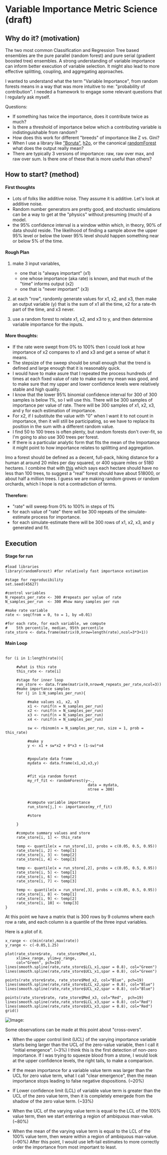Variable Importance Metric Science (draft)
================

Why do it? (motivation)
-----------------------

The two most common Classification and Regression Tree based ensembles are the pure parallel (random forest) and pure serial (gradient boosted tree) ensembles.  A strong understanding of variable importance can inform better execution of variable selection.  It might also lead to more effective splitting, coupling, and aggregating approaches.

I wanted to understand what the term "Variable Importance", from random forests means in a way that was more intuitive to me: "probability of contribution". I needed a framework to engage some relevant questions that I regularly ask myself.

Questions:
- If something has twice the importance, does it contribute twice as much?
- Is there a threshold of importance below which a contributing variable is indistinguishable from random?
- How does this work for different "breeds" of importance like Z vs. Gini?
- When I use a library like ["Boruta"](https://cran.r-project.org/web/packages/Boruta/Boruta.pdf), [h2o](https://cran.r-project.org/web/packages/h2o/h2o.pdf), or the canonical [randomForest](https://cran.r-project.org/web/packages/randomForest/randomForest.pdf) what does the output really mean?
- There are typically 3 versions of importance: raw, raw over max, and raw over sum.  Is there one of these that is more useful than others?  

How to start? (method)
----------------------

#### First thoughts

-   Lots of folks like additive noise. They assume it is additive.  Let's look at additive noise.
-   Random number generators are pretty good, and stochastic simulations can be a way to get at the "physics" without presuming (much) of a model.
-   the 95% confidence interval is a window within which, in theory, 90% of data should reside. The likelihood of finding a sample above the upper 95% level or below the lower 95% level should happen something near or below 5% of the time.

#### Rough Plan

1.  make 3 input variables,
    -   one that is "always important" (x1)
    -   one whose importance (aka rate) is known, and that much of the "time" informs output (x2)
    -   one that is "never important" (x3)

2.  at each "row", randomly generate values for x1, x2, and x3, then make an output variable (y) that is the sum of x1 all the time, x2 for a rate-th part of the time, and x3 never.
3.  use a random forest to relate x1, x2, and x3 to y, and then determine variable importance for the inputs.

#### More thoughts:

-   If the rate were swept from 0% to 100% then I could look at how importance of x2 compares to x1 and x3 and get a sense of what it means.
-   The stepsize of the sweep should be small enough that the trend is defined and large enough that it is reasonably quick.
-   I would have to make asure that I repeated the process hundreds of times at each fixed value of rate to make sure my mean was good, and to make sure that my upper and lower confidence levels were relatively stable and high quality.
-   I know that the lower 95% binomial confidence interval for 300 of 300 samples is below 1%, so I will use this. There will be 300 samples of importance per value of rate. There will be 300 samples of x1, x2, x3, and y for each estimation of importance.
-   For x2, if I substitute the value with "0" when I want it to not count in importance, then it will still be participating, so we have to replace its position in the sum with a different random value.
-   I find 50 to 100 trees is often plenty, but random forests don't over-fit, so I'm going to also use 300 trees per forest.
-   If there is a particular analytic form that fits the mean of the Importance it might point to how importance relates to spliltting and aggregation.

Imo a forest should be defined as a decent, full-pack, hiking distance for a human at around 20 miles per day squared, or 400 square miles or 5180 hectares. I combine that with [this](https://www.quora.com/How-many-trees-are-required-to-make-forest) which says each hectare should have no less than 100 trees, to suggest a "real" forest should have about 518000, or about half a million trees. I guess we are making random groves or random orchards, which I hope is not a contradiction of terms.

#### Therefore:

-   "rate" will sweep from 0% to 100% in steps of 1%
-   for each value of "rate" there will be 300 repeats of the simulate-estimate process for importance.
-   for each simulate-estimate there will be 300 rows of x1, x2, x3, and y generated and fit.

Execution
---------

#### Stage for run
```{r, echo=TRUE, message=FALSE, collapse=TRUE}
#load libraries
library(randomForest) #for relatively fast importance estimation

#stage for reproducibility
set.seed(45627) 

#control variables
N_repeats_per_rate <- 300 #repeats per value of rate
N_samples_per_run  <- 300 #how many samples per run

#make rate variable
rate <- seq(from = 0, to = 1, by =0.01)

#for each rate, for each variable, we compute
#    5th percentile, median, 95th percentile
rate_store <- data.frame(matrix(0,nrow=length(rate),ncol=3*3+1))
```


#### Main Loop

```{r, echo=TRUE, message=FALSE}

for (i in 1:length(rate)){
     
     #what is this rate
     this_rate <- rate[i]
     
     #stage for inner loop
     run_store <- data.frame(matrix(0,nrow=N_repeats_per_rate,ncol=3))
     #make importance samples
     for (j in 1:N_samples_per_run){
          
          #make values x1, x2, x3
          x1 <- runif(n = N_samples_per_run)
          x2 <- runif(n = N_samples_per_run)
          x3 <- runif(n = N_samples_per_run)
          x4 <- runif(n = N_samples_per_run) 
          
          sw <- rbinom(n = N_samples_per_run, size = 1, prob = this_rate)
          
          #make y
          y <- x1 + sw*x2 + 0*x3 + (1-sw)*x4
          
          
          #populate data frame
          mydata <- data.frame(x1,x2,x3,y)
          
          
          #fit via random forest
          my_rf_fit <- randomForest(y~.,
                                     data = mydata, 
                                     ntree = 300)
          
          
          #compute variable importance
          run_store[j,] <- importance(my_rf_fit)
          
          #store
          
     }
     
     #compute summary values and store
     rate_store[i, 1] <- this_rate
     
     temp <- quantile(x = run_store[,1], probs = c(0.05, 0.5, 0.95))
     rate_store[i, 2] <- temp[1] 
     rate_store[i, 3] <- temp[2] 
     rate_store[i, 4] <- temp[3] 
     
     temp <- quantile(x = run_store[,2], probs = c(0.05, 0.5, 0.95))
     rate_store[i, 5] <- temp[1] 
     rate_store[i, 6] <- temp[2] 
     rate_store[i, 7] <- temp[3] 
     
     temp <- quantile(x = run_store[,3], probs = c(0.05, 0.5, 0.95))
     rate_store[i, 8] <- temp[1] 
     rate_store[i, 9] <- temp[2] 
     rate_store[i, 10] <- temp[3] 
}
```

At this point we have a matrix that is 300 rows by 9 columns where each row a rate, and each column is a quantile of the three input variables.

Here is a plot of it.

```{r Importance_plot, echo=FALSE}
x_range <- c(min(rate),max(rate))
y_range <- c(-0.05,1.25)

plot(rate_store$rate,  rate_store$Med_x1, 
     xlim=x_range, ylim=y_range,
     col="Green", pch=19)
lines(smooth.spline(rate,rate_store$LCL_x1,spar = 0.8), col="Green")
lines(smooth.spline(rate,rate_store$UCL_x1,spar = 0.8), col="Green")

points(rate_store$rate, rate_store$Med_x2, col="Blue", pch=19)
lines(smooth.spline(rate,rate_store$LCL_x2,spar = 0.8), col="Blue")
lines(smooth.spline(rate,rate_store$UCL_x2,spar = 0.8), col="Blue")

points(rate_store$rate, rate_store$Med_x3, col="Red",  pch=19)
lines(smooth.spline(rate,rate_store$LCL_x3,spar = 0.8), col="Red")
lines(smooth.spline(rate,rate_store$UCL_x3,spar = 0.8), col="Red")
grid()
```

![Image:](https://github.com/EngrStudent/Exploring_importance_CART_ensemble_part1/blob/master/Rplot.png)
 

Some observations can be made at this point about "cross-overs".  
- When the upper control limit (UCL) of the varying importance variable starts being larger than the UCL of the zero-value variable, then I call it "initial emergence".  (~3%)  I think this is the first detection of non-zero importance. If I was trying to squeeze blood from a stone, I would look at the upper confidence levels, the right tails, to make a comparison.  
- If the mean importance for a variable value term was larger than the UCL for zero value term, what I call "clear emergence", then the mean importance stops leading to false negative dispositions.  (~20%)
- If Lower confidence limit (LCL) of variable value term is greater than the UCL of the zero value term, then it is completely emergede from the shadow of the zero value term. (~33%)

- When the UCL of the varying value term is equal to the LCL of the 100% value term, then we start entering a region of ambiquous max-value.  (~80%)
- When the mean of the varying value term is equal to the LCL of the 100% value term, then weare within a region of ambiquous max-value.  (~90%)  After this point, I would use left-tail estimates to more correctly order the importance from most important to least.


